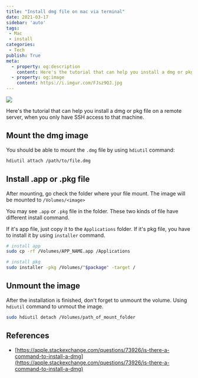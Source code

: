 ```yaml
---
title: "Install dmg file on mac via terminal"
date: 2021-03-17
sidebar: 'auto'
tags:
 - Mac
 - install
categories:
 - Tech
publish: True
meta:
  - property: og:description
    content: Here's the tutorial that can help you install a dmg or pkg file on a remote server, but all you have is an ssh access.
  - property: og:image
    content: https://i.imgur.com/FJsz9QJ.jpg
---
```


![](https://i.imgur.com/FJsz9QJ.jpg)

Here's the tutorial that can help you install a dmg or pkg file on a remote server, when you only have SSH access to that machine.

## Mount the dmg image
You should be able to mount the `.dmg` file by using `hdiutil` command:
``` bash
hdiutil attach /path/to/file.dmg
```

## Install .app or .pkg file
After mounting, go check the folder where your file mount.
The image will be mounted to `/Volumes/<image>`

You may see `.app` or `.pkg` file in the folder. These two kinds of file have different install command.

If it's app file, just copy it to the `Applications` folder.
If it's pkg file, you have to install it by using `installer` command.

``` bash
# install app
sudo cp -rf /Volumes/APP_NAME.app /Applications

# install pkg
sudo installer -pkg /Volumes/"$package" -target /
```

## Unmount the image
After the installation is finished, don't forget to unmount the volume. Using `hdiutil` command to unmout the image.
``` bash
sudo hdiutil detach /Volumes/path_of_mount_folder
```

## References
- [https://apple.stackexchange.com/questions/73926/is-there-a-command-to-install-a-dmg](https://apple.stackexchange.com/questions/73926/is-there-a-command-to-install-a-dmg)